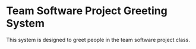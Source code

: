 # Team Software Project Greeting System
This system is designed to greet people in the team software project class.
